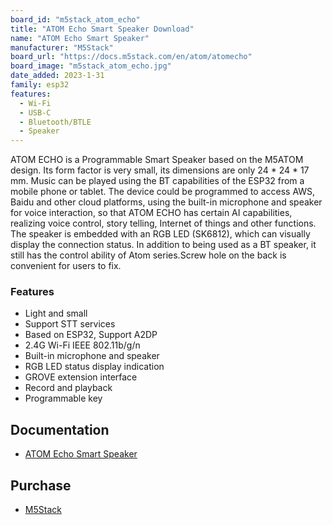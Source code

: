 ```yaml
---
board_id: "m5stack_atom_echo"
title: "ATOM Echo Smart Speaker Download"
name: "ATOM Echo Smart Speaker"
manufacturer: "M5Stack"
board_url: "https://docs.m5stack.com/en/atom/atomecho"
board_image: "m5stack_atom_echo.jpg"
date_added: 2023-1-31
family: esp32
features:
  - Wi-Fi
  - USB-C
  - Bluetooth/BTLE
  - Speaker
---
```


ATOM ECHO is a Programmable Smart Speaker based on the M5ATOM design. Its form factor is very small, its dimensions are only 24 * 24 * 17 mm. Music can be played using the BT capabilities of the ESP32 from a mobile phone or tablet. The device could be programmed to access AWS, Baidu and other cloud platforms, using the built-in microphone and speaker for voice interaction, so that ATOM ECHO has certain AI capabilities, realizing voice control, story telling, Internet of things and other functions. The speaker is embedded with an RGB LED (SK6812), which can visually display the connection status. In addition to being used as a BT speaker, it still has the control ability of Atom series.Screw hole on the back is convenient for users to fix.

### Features
- Light and small
- Support STT services
- Based on ESP32, Support A2DP
- 2.4G Wi-Fi IEEE 802.11b/g/n
- Built-in microphone and speaker
- RGB LED status display indication
- GROVE extension interface
- Record and playback
- Programmable key

## Documentation

* [ATOM Echo Smart Speaker](https://docs.m5stack.com/en/atom/atomecho)

## Purchase

* [M5Stack](https://shop.m5stack.com/collections/m5-controllers/products/atom-echo-smart-speaker-dev-kit)